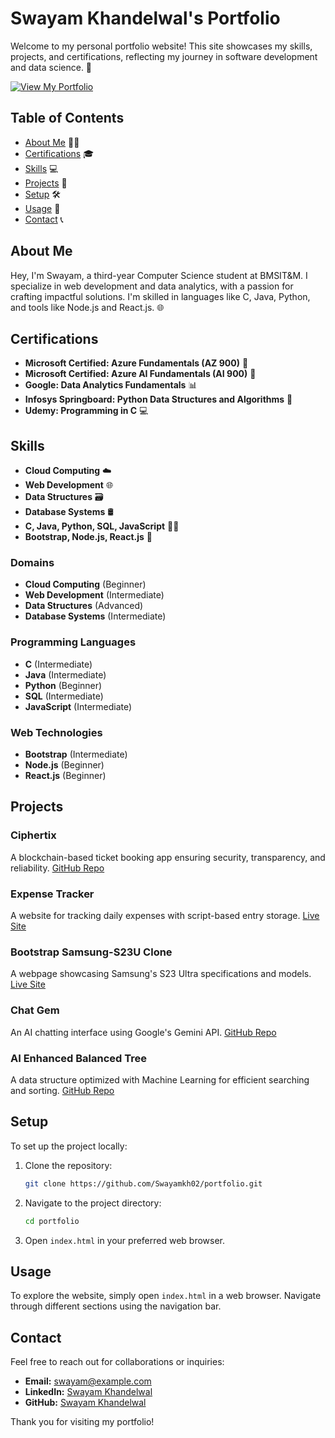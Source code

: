 # Swayam Khandelwal's Portfolio

Welcome to my personal portfolio website! This site showcases my skills, projects, and certifications, reflecting my journey in software development and data science. 🚀

[![View My Portfolio](https://img.shields.io/badge/View_Portfolio-Here!-blue)](https://swayamkh02.github.io/portfolio/)


## Table of Contents

- [About Me](#about-me) 🙋‍♂️
- [Certifications](#certifications) 🎓
- [Skills](#skills) 💻
- [Projects](#projects) 🔧
- [Setup](#setup) 🛠️
- [Usage](#usage) 📖
- [Contact](#contact) 📞

## About Me

Hey, I'm Swayam, a third-year Computer Science student at BMSIT&M. I specialize in web development and data analytics, with a passion for crafting impactful solutions. I'm skilled in languages like C, Java, Python, and tools like Node.js and React.js. 🌐

## Certifications

- **Microsoft Certified: Azure Fundamentals (AZ 900)** 🥇
- **Microsoft Certified: Azure AI Fundamentals (AI 900)** 🤖
- **Google: Data Analytics Fundamentals** 📊
- **Infosys Springboard: Python Data Structures and Algorithms** 🐍
- **Udemy: Programming in C** 💻

## Skills

- **Cloud Computing** ☁️
- **Web Development** 🌐
- **Data Structures** 🗃️
- **Database Systems** 🛢️
- **C, Java, Python, SQL, JavaScript** 👨‍💻
- **Bootstrap, Node.js, React.js** 🚀


### Domains

- **Cloud Computing** (Beginner)
- **Web Development** (Intermediate)
- **Data Structures** (Advanced)
- **Database Systems** (Intermediate)

### Programming Languages

- **C** (Intermediate)
- **Java** (Intermediate)
- **Python** (Beginner)
- **SQL** (Intermediate)
- **JavaScript** (Intermediate)

### Web Technologies

- **Bootstrap** (Intermediate)
- **Node.js** (Beginner)
- **React.js** (Beginner)

## Projects

### Ciphertix
A blockchain-based ticket booking app ensuring security, transparency, and reliability. [GitHub Repo](https://github.com/Swayamkh02/Ciphertix)

### Expense Tracker
A website for tracking daily expenses with script-based entry storage. [Live Site](https://swayamkh02.github.io/Expense-Tracker)

### Bootstrap Samsung-S23U Clone
A webpage showcasing Samsung's S23 Ultra specifications and models. [Live Site](https://swayamkh02.github.io/Samsung-S23U-Clone)

### Chat Gem
An AI chatting interface using Google's Gemini API. [GitHub Repo](https://github.com/Swayamkh02/Chat-Gem)

### AI Enhanced Balanced Tree
A data structure optimized with Machine Learning for efficient searching and sorting. [GitHub Repo](https://github.com/Swayamkh02/AI-Enhanced-Balanced-Tree)

## Setup

To set up the project locally:

1. Clone the repository:

   ```bash
   git clone https://github.com/Swayamkh02/portfolio.git

2. Navigate to the project directory:

   ```bash
   cd portfolio

3. Open `index.html` in your preferred web browser.


## Usage

To explore the website, simply open `index.html` in a web browser. Navigate through different sections using the navigation bar.

## Contact

Feel free to reach out for collaborations or inquiries:

- **Email:** swayam@example.com
- **LinkedIn:** [Swayam Khandelwal](https://www.linkedin.com/in/swayam-khandelwal/)
- **GitHub:** [Swayam Khandelwal](https://github.com/Swayamkh02)

Thank you for visiting my portfolio!

